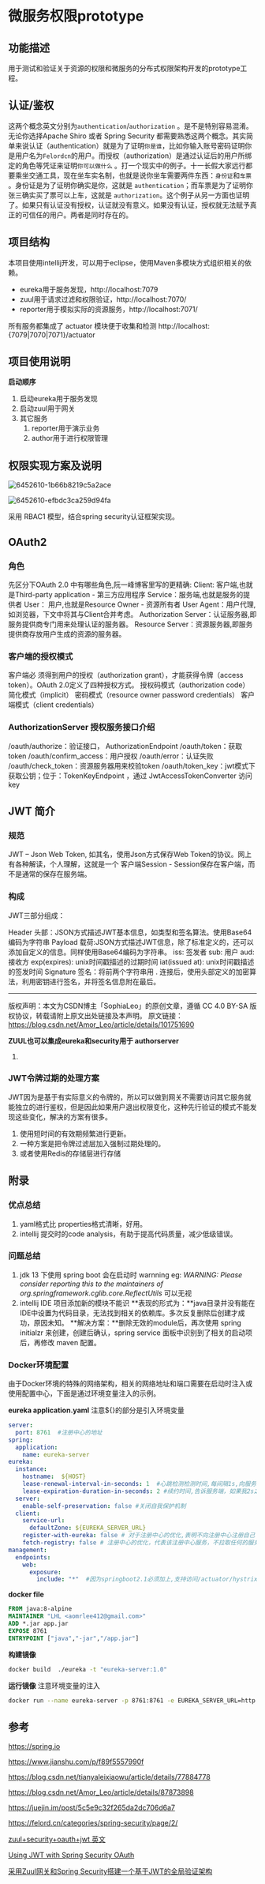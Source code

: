 # 微服务权限prototype

## 功能描述
用于测试和验证关于资源的权限和微服务的分布式权限架构开发的prototype工程。

## 认证/鉴权

这两个概念英文分别为`authentication`/`authorization` 。是不是特别容易混淆。无论你选择Apache Shiro 或者 Spring Security 都需要熟悉这两个概念。其实简单来说认证（authentication）就是为了证明`你是谁`，比如你输入账号密码证明你是用户名为`Felordcn`的用户。而授权（authorization）是通过认证后的用户所绑定的角色等凭证来证明`你可以做什么` 。打一个现实中的例子。十一长假大家远行都要乘坐交通工具，现在坐车实名制，也就是说你坐车需要两件东西：`身份证`和`车票` 。身份证是为了证明你确实是你，这就是 `authentication`；而车票是为了证明你张三确实买了票可以上车，这就是 `authorization`。这个例子从另一方面也证明了。如果只有认证没有授权，认证就没有意义。如果没有认证，授权就无法赋予真正的可信任的用户。两者是同时存在的。

## 项目结构
本项目使用intellij开发，可以用于eclipse，使用Maven多模块方式组织相关的依赖。

* eureka用于服务发现，http://localhost:7079
* zuul用于请求过滤和权限验证，http://localhost:7070/
* reporter用于模拟实际的资源服务，http://localhost:7071/

所有服务都集成了 actuator 模块便于收集和检测 http://localhost:{7079|7070|7071}/actuator

## 项目使用说明
**启动顺序**

1. 启动eureka用于服务发现
2. 启动zuul用于网关
3. 其它服务
    1. reporter用于演示业务
    2. author用于进行权限管理


## 权限实现方案及说明

![6452610-1b66b8219c5a2ace](./images/6452610-1b66b8219c5a2ace.png)

![6452610-efbdc3ca259d94fa](./images/6452610-efbdc3ca259d94fa.png)

采用 RBAC1 模型，结合spring security认证框架实现。



## OAuth2

### 角色

先区分下OAuth 2.0 中有哪些角色,阮一峰博客里写的更精确:
Client: 客户端,也就是Third-party application - 第三方应用程序
Service：服务端,也就是服务的提供者
User： 用户,也就是Resource Owner - 资源所有者
User Agent：用户代理,如浏览器，下文中将其与Client合并考虑。
Authorization Server：认证服务器,即服务提供商专门用来处理认证的服务器。
Resource Server：资源服务器,即服务提供商存放用户生成的资源的服务器。

### 客户端的授权模式

客户端必
须得到用户的授权（authorization grant），才能获得令牌（access token）。OAuth 2.0定义了四种授权方式。
授权码模式（authorization code）
简化模式（implicit）
密码模式（resource owner password credentials）
客户端模式（client credentials）

### AuthorizationServer 授权服务接口介绍

/oauth/authorize：验证接口， AuthorizationEndpoint
/oauth/token：获取token
/oauth/confirm_access：用户授权
/oauth/error：认证失败
/oauth/check_token：资源服务器用来校验token
/oauth/token_key：jwt模式下获取公钥；位于：TokenKeyEndpoint ，通过 JwtAccessTokenConverter 访问key

## JWT 简介

### 规范

JWT – Json Web Token, 如其名，使用Json方式保存Web Token的协议。网上有各种解读，个人理解，这就是一个 客户端Session - Session保存在客户端，而不是通常的保存在服务端。

### 构成

JWT三部分组成：

Header 头部：JSON方式描述JWT基本信息，如类型和签名算法。使用Base64编码为字符串
Payload 载荷:JSON方式描述JWT信息，除了标准定义的，还可以添加自定义的信息。同样使用Base64编码为字符串。
iss: 签发者
sub: 用户
aud: 接收方
exp(expires): unix时间戳描述的过期时间
iat(issued at): unix时间戳描述的签发时间
Signature 签名：将前两个字符串用 . 连接后，使用头部定义的加密算法，利用密钥进行签名，并将签名信息附在最后。

------------------------------------------------
版权声明：本文为CSDN博主「SophiaLeo」的原创文章，遵循 CC 4.0 BY-SA 版权协议，转载请附上原文出处链接及本声明。
原文链接：https://blog.csdn.net/Amor_Leo/article/details/101751690

**ZUUL也可以集成eureka和security用于 authorserver**

1. 

### JWT令牌过期的处理方案

JWT因为是基于有实际意义的令牌的，所以可以做到网关不需要访问其它服务就能独立的进行鉴权，但是因此如果用户退出权限变化，这种先行验证的模式不能发现这些变化，解决的方案有很多。

1. 使用短时间的有效期频繁进行更新。
2. 一种方案是把令牌过滤层加入强制过期处理的。
3. 或者使用Redis的存储层进行存储

## 附录

### 优点总结

1. yaml格式比 properties格式清晰，好用。
2. intellij 提交时的code analysis，有助于提高代码质量，减少低级错误。

### 问题总结

1. jdk 13 下使用 spring boot 会在启动时 warnning  eg: *WARNING: Please consider reporting this to the maintainers of org.springframework.cglib.core.ReflectUtils* 可以无视
2. intellij IDE 项目添加新的模块不能识
   **表现的形式为：**java目录并没有能在IDE中设置为代码目录，无法找到相关的依赖库。多次反复删除后创建才成功，原因未知。
   **解决方案：**删除无效的module后，再次使用 spring initialzr 来创建，创建后确认，spring service 面板中识别到了相关的启动项后，再修改 maven 配置。

### Docker环境配置

由于Docker环境的特殊的网络架构，相关的网络地址和端口需要在启动时注入或使用配置中心，下面是通过环境变量注入的示例。

**eureka application.yaml** 注意${}的部分是引入环境变量

```yaml
server:
  port: 8761  #注册中心的地址
spring:
  application:
    name: eureka-server
eureka:
  instance:
    hostname:  ${HOST}
    lease-renewal-interval-in-seconds: 1  #心跳检测检测时间,每间隔1s,向服务端发送一次心跳,表明自己依然”存活“
    lease-expiration-duration-in-seconds: 2 #续约时间,告诉服务端，如果我2s之内没有给你发心跳,就代表我“死”了,将我剔除
  server:
    enable-self-preservation: false #关闭自我保护机制
  client:
    service-url:
      defaultZone: ${EUREKA_SERVER_URL}
    register-with-eureka: false # 对于注册中心的优化,表明不向注册中心注册自己
    fetch-registry: false # 注册中心的优化，代表该注册中心服务，不拉取任何的服务列表
management:
  endpoints:
    web:
      exposure:
        include: "*"  #因为springboot2.1必须加上,支持访问/actuator/hystrix.stream
```

**docker file**

```dockerfile
FROM java:8-alpine
MAINTAINER "LHL <aomrlee412@gmail.com>" 
ADD *.jar app.jar
EXPOSE 8761
ENTRYPOINT ["java","-jar","/app.jar"]
```

**构建镜像**

```bash
docker build  ./eureka -t "eureka-server:1.0"
```

**运行镜像** 注意环境变量的注入

```bash
docker run --name eureka-server -p 8761:8761 -e EUREKA_SERVER_URL=http://192.168.0.110:8761/eureka -e HOST=192.168.0.110  -d  eureka-server:1.0
```

## 参考

https://spring.io

https://www.jianshu.com/p/f89f5557990f

https://blog.csdn.net/tianyaleixiaowu/article/details/77884778

https://blog.csdn.net/Amor_Leo/article/details/87873898

https://juejin.im/post/5c5e9c32f265da2dc706d6a7

https://felord.cn/categories/spring-security/page/2/

[zuul+security+oauth+jwt 英文](https://www.baeldung.com/spring-security-zuul-oauth-jwt)

[Using JWT with Spring Security OAuth](https://www.baeldung.com/spring-security-oauth-jwt)

[采用Zuul网关和Spring Security搭建一个基于JWT的全局验证架构](https://blog.csdn.net/daijinmingcn/article/details/79261610)
